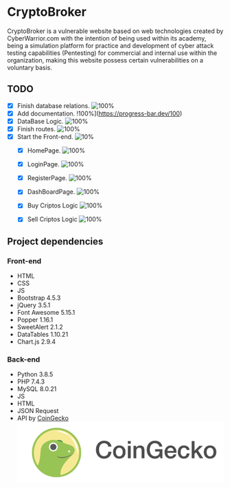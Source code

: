 # CryptoBroker

CryptoBroker is a vulnerable website based on web technologies created by CyberWarrior.com with the intention of being used within its academy, being a simulation platform for practice and development of cyber attack testing capabilities (Pentesting) for commercial and internal use within the organization, making this website possess certain vulnerabilities on a voluntary basis.

## TODO

- [X] Finish database relations. ![100%](https://progress-bar.dev/100)
- [X] Add documentation. !100%](https://progress-bar.dev/100)
- [X] DataBase Logic. ![100%](https://progress-bar.dev/100)
- [X] Finish routes. ![100%](https://progress-bar.dev/100)
- [X] Start the Front-end. ![10%](https://progress-bar.dev/100)
    - [X] HomePage. ![100%](https://progress-bar.dev/100)

    - [X] LoginPage. ![100%](https://progress-bar.dev/100)
    - [X] RegisterPage. ![100%](https://progress-bar.dev/100)
    - [X] DashBoardPage. ![100%](https://progress-bar.dev/100)
    - [X] Buy Criptos Logic ![100%](https://progress-bar.dev/100)
    - [X] Sell Criptos Logic ![100%](https://progress-bar.dev/100)

## Project dependencies

### Front-end
- HTML
- CSS
- JS
- Bootstrap 4.5.3
- jQuery 3.5.1
- Font Awesome 5.15.1
- Popper 1.16.1
- SweetAlert 2.1.2
- DataTables 1.10.21
- Chart.js 2.9.4

### Back-end

- Python 3.8.5
- PHP 7.4.3
- MySQL 8.0.21
- JS
- HTML
- JSON Request
- API by [CoinGecko](https://www.coingecko.com/)
![70%](images/CG.png)
